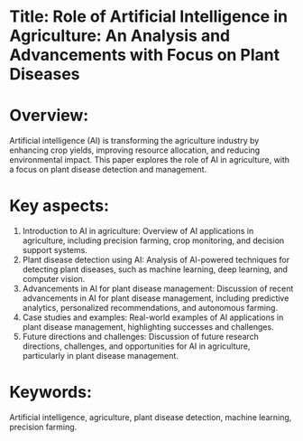 # Title: Role of Artificial Intelligence in Agriculture: An Analysis and Advancements with Focus on Plant Diseases

# Overview:

Artificial intelligence (AI) is transforming the agriculture industry by enhancing crop yields, improving resource allocation, and reducing environmental impact. This paper explores the role of AI in agriculture, with a focus on plant disease detection and management.

# Key aspects:

1. Introduction to AI in agriculture: Overview of AI applications in agriculture, including precision farming, crop monitoring, and decision support systems.
2. Plant disease detection using AI: Analysis of AI-powered techniques for detecting plant diseases, such as machine learning, deep learning, and computer vision.
3. Advancements in AI for plant disease management: Discussion of recent advancements in AI for plant disease management, including predictive analytics, personalized recommendations, and autonomous farming.
4. Case studies and examples: Real-world examples of AI applications in plant disease management, highlighting successes and challenges.
5. Future directions and challenges: Discussion of future research directions, challenges, and opportunities for AI in agriculture, particularly in plant disease management.

# Keywords: 
Artificial intelligence, agriculture, plant disease detection, machine learning, precision farming.
